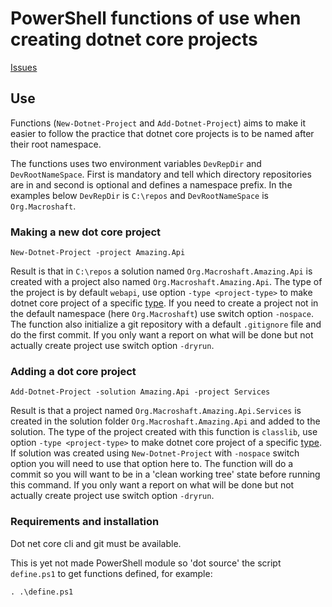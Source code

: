 # PowerShell functions of use when creating dotnet core projects

[Issues](https://github.com/Aha43/psdotnetutil/projects/1)

## Use

Functions (`New-Dotnet-Project` and `Add-Dotnet-Project`) aims to make it easier to follow the practice that dotnet core projects is to be named after their root namespace.

The functions uses two environment variables `DevRepDir` and `DevRootNameSpace`. First is mandatory and tell which directory repositories are in and second is optional and defines a namespace prefix. In the examples below `DevRepDir` is `C:\repos` and `DevRootNameSpace` is `Org.Macroshaft`.

### Making a new dot core project

```
New-Dotnet-Project -project Amazing.Api
```

Result is that in `C:\repos` a solution named `Org.Macroshaft.Amazing.Api` is created with a project also named `Org.Macroshaft.Amazing.Api`. The type of the project is by default `webapi`, use option `-type <project-type>` to make dotnet core project of a specific [type](https://docs.microsoft.com/en-us/dotnet/core/tools/dotnet-new). If you need to create a project not in the default namespace (here `Org.Macroshaft`) use switch option `-nospace`. The function also initialize a git repository with a default `.gitignore` file and do the first commit. If you only want a report on what will be done but not actually create project use switch option `-dryrun`.

### Adding a dot core project

```
Add-Dotnet-Project -solution Amazing.Api -project Services
```

Result is that a project named `Org.Macroshaft.Amazing.Api.Services` is created in the solution folder `Org.Macroshaft.Amazing.Api` and added to the solution. The type of the project created with this function is `classlib`, use option `-type <project-type>` to make dotnet core project of a specific [type](https://docs.microsoft.com/en-us/dotnet/core/tools/dotnet-new). If solution was created using `New-Dotnet-Project` with `-nospace` switch option you will need to use that option here to. The function will do a commit so you will want to be in a 'clean working tree' state before running this command. If you only want a report on what will be done but not actually create project use switch option `-dryrun`.

### Requirements and installation

Dot net core cli and git must be available.

This is yet not made PowerShell module so 'dot source' the script `define.ps1` to get functions defined, for example:

```
. .\define.ps1
```
